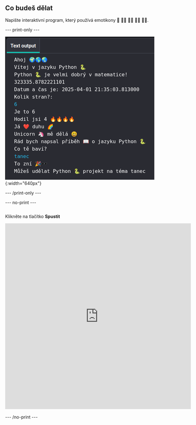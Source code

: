 ## Co budeš dělat

Napište interaktivní program, který používá emotikony 🙌 🙌🏼 🙌🏽 🙌🏾 🙌🏿.


--- print-only ---

![Dokončený projekt zobrazující ukázkový kód v editoru kódu](images/showcase_static.png){:width="640px"}

--- /print-only ---


--- no-print ---

<div style="display: flex; flex-wrap: wrap">
<div style="flex-basis: 175px; flex-grow: 1">  

Klikněte na tlačítko **Spustit**

<iframe src="https://editor.raspberrypi.org/en/embed/viewer/hello-world-solution" width="600" height="600" frameborder="0" marginwidth="0" marginheight="0" allowfullscreen>
</iframe>
</div>
</div>

--- /no-print ---

